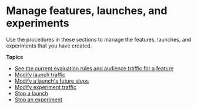 # Manage features, launches, and experiments<a name="CloudWatch-Evidently-manage"></a>

Use the procedures in these sections to manage the features, launches, and experiments that you have created\.

**Topics**
+ [See the current evaluation rules and audience traffic for a feature](CloudWatch-Evidently-featuretraffic.md)
+ [Modify launch traffic](CloudWatch-Evidently-modifylaunchtraffic.md)
+ [Modify a launch's future steps](CloudWatch-Evidently-modifylaunchsteps.md)
+ [Modify experiment traffic](CloudWatch-Evidently-modifyexperimenttraffic.md)
+ [Stop a launch](CloudWatch-Evidently-stoplaunch.md)
+ [Stop an experiment](CloudWatch-Evidently-stopexperiment.md)